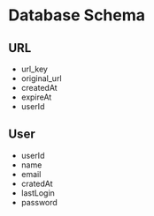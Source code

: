 # Database Schema
## URL
- url_key
- original_url
- createdAt
- expireAt
- userId
## User
- userId
- name
- email
- cratedAt
- lastLogin
- password
